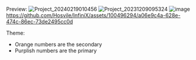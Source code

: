Preview:
![Project_20240219010456](https://github.com/Hosvile/InfiniX/assets/100496294/6521241a-c0a2-4efe-994f-050125bc5384)
![Project_20231209095324](https://github.com/Hosvile/InfiniX/assets/100496294/2b2c5d39-d767-48a8-96dc-9c46efc98f86)
![image](https://github.com/Hosvile/InfiniX/assets/100496294/0967ba41-362b-44f2-8c27-79232282c7c8)
https://github.com/Hosvile/InfiniX/assets/100496294/a06e9c4a-628e-474c-86ec-73de2495cc0d

Theme:
 - Orange numbers are the secondary
 - Purplish numbers are the primary
